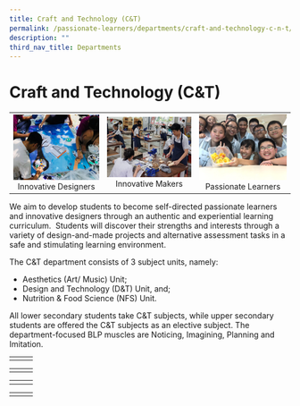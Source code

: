 ```yaml
---
title: Craft and Technology (C&T)
permalink: /passionate-learners/departments/craft-and-technology-c-n-t/
description: ""
third_nav_title: Departments
---
```

# Craft and Technology (C&T)


|   |   |   |
|:----:|:----:|:---:|
| ![](/images/Passionate%20Learners/Craft%20and%20Technology%20(C&T)/c1.png) Innovative Designers |   ![](/images/Passionate%20Learners/Craft%20and%20Technology%20(C&T)/c2.png) Innovative Makers |  ![](/images/Passionate%20Learners/Craft%20and%20Technology%20(C&T)/c3.png) Passionate Learners  |


We aim to develop students to become self-directed passionate learners and innovative designers through an authentic and experiential learning curriculum.  Students will discover their strengths and interests through a variety of design-and-made projects and alternative assessment tasks in a safe and stimulating learning environment.  

The C&T department consists of 3 subject units, namely:

- Aesthetics (Art/ Music) Unit;
- Design and Technology (D&T) Unit, and;
- Nutrition & Food Science (NFS) Unit.

All lower secondary students take C&T subjects, while upper secondary students are offered the C&T subjects as an elective subject. The department-focused BLP muscles are Noticing, Imagining, Planning and Imitation.


|   |   |   |
|:----:|:----:|:---:|
|   |   |   |


|   |   |   |
|:----:|:----:|:---:|
|   |   |   |

|   |   |   |
|:----:|:----:|:---:|
|   |   |   |

|   |   |   |
|:----:|:----:|:---:|
|   |   |   |